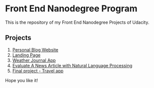 # Front End Nanodegree Program

This is the repository of my Front End Nanodegree Projects of Udacity.

## Projects

1. [Personal Blog Website](https://github.com/Gonzaloalcina/personal-blog-project)
2. [Landing Page](https://github.com/Gonzaloalcina/front-end-nanodegree-udacity/tree/refresh-2019/projects/02-landing-page)
3. [Weather Journal App](https://github.com/Gonzaloalcina/front-end-nanodegree-udacity/tree/refresh-2019/projects/03-weather-journal-app)
4. [Evaluate A News Article with Natural Language Processing](https://github.com/Gonzaloalcina/front-end-nanodegree-udacity/tree/refresh-2019/projects/04-evaluate-news-nlp)
5. [Final project - Travel app](https://github.com/Gonzaloalcina/front-end-nanodegree-udacity/tree/refresh-2019/projects/05-travel-app)

Hope you like it!

